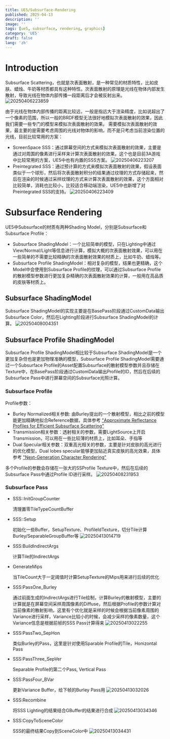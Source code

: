 ```yaml
---
title: UE5/Subsurface-Rendering
published: 2025-04-13
description: ''
image: ''
tags: [ue5, subsurface, rendering, graphics]
category: 'UE5'
draft: false 
lang: 'zh'
---
```


# Introduction
Subsurface Scattering，也就是次表面散射，是一种常见的材质特性，比如皮肤、蜡烛、牛奶等材质都具有这种特性。次表面散射的原理是光线在物体内部发生散射，导致光线在物体内部传播一段距离后才会被反射出来。
![20250406223859](https://image-1258012845.cos.ap-guangzhou.myqcloud.com/20250406223859.png)

由于光线在物体内部传播的距离比较远，一般是指远大于渲染精度，比如说超出了一个像素的范围，所以一般的BRDF模型无法很好地模拟次表面散射的效果，因此我们需要一些专门的模型来模拟次表面散射的效果。
需要模拟次表面散射的效果，最主要的是需要考虑周围的光线对物体的影响，而不是只考虑当前渲染位置的光线，目前比较常用的方案：
* ScreenSpace SSS：通过屏幕空间的方式来模拟次表面散射的效果，主要是通过对周围的像素进行采样来计算次表面散射的效果，这个也是目前3A游戏中比较常用的方案，UE5中也有内置的SSS方案。
![20250406223207](https://image-1258012845.cos.ap-guangzhou.myqcloud.com/20250406223207.png)
* Preintegrated SSS：通过预计算的方式来模拟次表面散射的效果，假设表面类似于一个球形，然后将次表面散射积分的结果通过纹理的方式存储起来，然后在渲染的时候通过采样纹理的方式来计算次表面散射的效果，这个方面相对比较简单，消耗也比较小，比较适合移动端渲染，UE5中也新增了对Preintegrated SSS的支持。
![20250406223409](https://image-1258012845.cos.ap-guangzhou.myqcloud.com/20250406223409.png)

# Subsurface Rendering
UE5中Subsurface的材质有两种Shading Model，分别是Subsurface和Subsurface Profile：
* Subsurface ShadingModel：一个比较简单的模型，只在Lighting中通过View/Normal/Light等信息进行计算，模拟大概的次表面散射效果，可以用在一些简单的不需要比较精确的次表面散射效果的材质上，比如牛奶、蜡烛等。
* Subsurface Profile ShadingModel：相对复杂的模型，结果也更精确，这个Model中会使用到Subsurface Profile的纹理，可以通过Subsurface Profile的散射模型参数进行更加复杂精确的次表面散射效果的计算，一般用在高品质的皮肤等材质上。

## Subsurface ShadingModel
Subsurface ShadingModel的实现主要是在BasePass阶段通过CustomData输出Subsurface Color，然后在Lighting阶段进行Subsurface ShadingModel的计算。
![20250408004351](https://image-1258012845.cos.ap-guangzhou.myqcloud.com/20250408004351.png)

## Subsurface Profile ShadingModel
Subsurface Profile ShadingModel相比较于Subsurface ShadingModel是一个更加复杂但也是更加物理准确的模型，Subsurface Profile ShadingModel需要通过一个Subsurface Profile的Asset配置Subsurface的散射模型参数并且存储在Texture中，在BasePass阶段通过CustomData输出Profile的ID，然后在后续的Subsurface Pass中进行屏幕空间的Subsurface光照计算。

### Subsurface Profile
Profile参数：
* Burley Normalized相关参数: 由Burley提出的一个散射模型，相比之前的模型能更加精确地拟合Reference数据，具体参考
  ["Approximate Reflectance Profiles for Efficient Subsurface Scattering"](https://graphics.pixar.com/library/ApproxBSSRDF/paper.pdf)
* Transmission相关参数：透射相关的参数，需要LightSource上开启Transmission，可以用在一些比较薄的材质上，比如耳朵、手指等
* Dual Specular相关参数：双重高光相关的参数，主要是针对皮肤的高光进行的优化模型，Dual lobes specular能够更加贴近真实皮肤的高光效果，具体参考
  ["Next-Generation Character Rendering"](https://www.iryoku.com/downloads/Next-Generation-Character-Rendering-v6.pptx)

多个Profile的参数会存储在一张大的SSProfile Texture中，然后在后续的Subsurface Pass中通过Profile ID进行采样。
![20250408231953](https://image-1258012845.cos.ap-guangzhou.myqcloud.com/20250408231953.png)

### Subsurface Pass

* SSS::InitGroupCounter
  
  清理置零TileTypeCountBuffer

* SSS::Setup
  
  初始化一些Buffer，SetupTexture、ProfileIdTexture，切分Tile计算Burley/SeparableGroupBuffer等
  ![20250413014719](https://image-1258012845.cos.ap-guangzhou.myqcloud.com/20250413014719.png)

* SSS:BuildIndirectArgs

  计算Tile的IndirectArgs

* GenerateMips

  当TileCount大于一定阈值时计算SetupTexture的Mips用来进行后续的优化

* SSS:PassOne_Burley

  通过前面生成的IndirectArgs进行Tile绘制，计算Burley的散射模型，主要的计算就是在屏幕空间采样周围像素的Diffuse，然后根据Profile的参数计算对当前像素的散射影响，这里有个优化就是采样的时候会根据当前像素周围的Variance进行采样，Variance比较小的时候，会减少采样的像素数量，这个Variance信息是根据前帧的SSS Pass计算得来
  ![20250413022255](https://image-1258012845.cos.ap-guangzhou.myqcloud.com/20250413022255.png)

* SSS:PassTwo_SepHon

  类似Burley的Pass，这里是针对使用Sparable Profile的Tile，Honizontal Pass 

* SSS:PassThree_SepVer

  Separable Profile的第二个Pass, Vertical Pass

* SSS:PassFour_BVar

  更新Variance Buffer，给下帧的Burley Pass用
  ![20250413032026](https://image-1258012845.cos.ap-guangzhou.myqcloud.com/20250413032026.png)

* SSS:Recombine

  将SSS Lighting的结果结合GBuffer的结果进行合成
  ![20250413034346](https://image-1258012845.cos.ap-guangzhou.myqcloud.com/20250413034346.png)

* SSS:CopyToSceneColor

  SSS的最终结果Copy到SceneColor中
  ![20250413034431](https://image-1258012845.cos.ap-guangzhou.myqcloud.com/20250413034431.png)